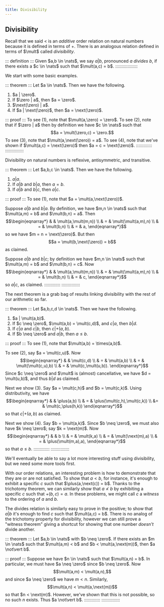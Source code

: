 ```yaml
---
title: Divisibility
---
```




Divisibility
------------

Recall that we said $<$ is an _additive_ order relation on natural numbers because it is defined in terms of $\plus$. There is an analogous relation defined in terms of $\mult$ called _divisibility_.

::: definition :::
Given $a,b \in \nats$, we say $a | b$, pronounced $a$ _divides_ $b$, if there exists a $c \in \nats$ such that $\mult(a,c) = b$.
::::::::::::::::::

We start with some basic examples.

::: theorem :::
Let $a \in \nats$. Then we have the following.

1. $a | \zero$.
2. If $\zero | a$, then $a = \zero$.
3. $\next(\zero) | a$.
4. If $a | \next(\zero)$, then $a = \next(\zero)$.

::: proof :::
To see (1), note that $\mult(a,\zero) = \zero$. To see (2), note that if $\zero | a$ then by definition we have $c \in \nats$ such that $$a = \mult(\zero,c) = \zero.$$ To see (3), note that $\mult(a,\next(\zero)) = a$. To see (4), note that we've shown if $\mult(a,c) = \next(\zero)$ then $a = c = \next(\zero)$.
:::::::::::::
:::::::::::::::

Divisibility on natural numbers is reflexive, antisymmetric, and transitive.

::: theorem :::
Let $a,b,c \in \nats$. Then we have the following.

1. $a | a$.
2. If $a | b$ and $b | a$, then $a = b$.
3. If $a | b$ and $b | c$, then $a | c$.

::: proof :::
To see (1), note that $a = \mult(a,\next(\zero))$.

Suppose $a|b$ and $b|a$. By definition, we have $m,n \in \nats$ such that $\mult(a,m) = b$ and $\mult(b,n) = a$. Then
$$\begin{eqnarray*}
 &   & \mult(a,\mult(m,n)) \\
 & = & \mult(\mult(a,m),n) \\
 & = & \mult(b,n) \\
 & = & a,
\end{eqnarray*}$$
so we have $m = n = \next(\zero)$. But then $$a = \mult(b,\next(\zero)) = b$$ as claimed.

Suppose $a|b$ and $b|c$; by definition we have $m,n \in \nats$ such that $\mult(a,m) = b$ and $\mult(b,n) = c$. Now
$$\begin{eqnarray*}
 &   & \mult(a,\mult(m,n)) \\
 & = & \mult(\mult(a,m),n) \\
 & = & \mult(b,n) \\
 & = & c,
\end{eqnarray*}$$
so $a|c$, as claimed.
:::::::::::::
:::::::::::::::

The next theorem is a grab bag of results linking divisibility with the rest of our arithmetic so far.

::: theorem :::
Let $a,b,c,d \in \nats$. Then we have the following.

1. $a | \mult(a,b)$.
2. If $c \neq \zero$, $\mult(a,b) = \mult(c,d)$, and $c|a$, then $b|d$.
3. If $c|a$ and $c|b$, then $c | \plus(a,b)$.
4. If $b \neq \zero$ and $a|b$, then $a \leq b$.

::: proof :::
To see (1), note that $\mult(a,b) = \times(a,b)$.

To see (2), say $a = \mult(c,u)$. Now
$$\begin{eqnarray*}
 &   & \mult(c,d) \\
 & = & \mult(a,b) \\
 & = & \mult(\mult(c,u),b) \\
 & = & \mult(c,\mult(u,b)).
\end{eqnarray*}$$
Since $c \neq \zero$ and $\mult$ is (almost) cancellative, we have $d = \mult(u,b)$, and thus $b | d$ as claimed.

Next we show (3). Say $a = \mult(c,h)$ and $b = \mult(c,k)$. Using distributivity, we have
$$\begin{eqnarray*}
 &   & \plus(a,b) \\
 & = & \plus(\mult(c,h),\mult(c,k)) \\
 &= & \mult(c,\plus(h,k))
\end{eqnarray*}$$
so that $c | \plus(a,b)$ as claimed.

Next we show (4). Say $b = \mult(a,k)$. Since $b \neq \zero$, we must also have $k \neq \zero$; say $k = \next(m)$. Now
$$\begin{eqnarray*}
 &   & b \\
 & = & \mult(k,a) \\
 & = & \mult(\next(m),a) \\
 & = & \plus(\mult(m,a),a),
\end{eqnarray*}$$
so that $a \leq b$.
:::::::::::::
:::::::::::::::

We'll eventually be able to say a lot more interesting stuff using divisibility, but we need some more tools first.

With our order relations, an interesting problem is how to demonstrate that they are or are not satisfied. To show that $a < b$, for instance, it's enough to exhibit a specific $c$ such that $\plus(a,\next(c)) = b$. Thanks to the trichotomy theorem, we can similarly show that $a \not\lt b$ by exhibiting a specific $c$ such that $\plus(b,c) = a$. In these problems, we might call $c$ a _witness_ to the ordering of $a$ and $b$.

The divides relation is similarly easy to prove in the positive; to show that $a|b$ it's enough to find $c$ such that $\mult(a,c) = b$. There is no analog of the trichotomy property for divisibility, however we can still prove a "witness theorem" giving a shortcut for showing that one number _doesn't_ divide another.

::: theorem :::
Let $a,b \in \nats$ with $b \neq \zero$. If there exists an $m \in \nats$ such that $\mult(a,m) < b$ and $b < \mult(a,\next(m))$, then $a \not\vert b$.

::: proof :::
Suppose we have $n \in \nats$ such that $\mult(a,n) = b$. In particular, we must have $a \neq \zero$ since $b \neq \zero$. Now $$\mult(a,m) < \mult(a,n),$$ and since $a \neq \zero$ we have $m < n$. Similarly, $$\mult(a,n) < \mult(a,\next(m))$$ so that $n < \next(m)$. However, we've shown that this is not possible, so no such $n$ exists. Thus $a \not\vert b$.
:::::::::::::
:::::::::::::::
